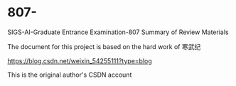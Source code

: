 # 807-
SIGS-AI-Graduate Entrance Examination-807 Summary of Review Materials

The document for this project is based on the hard work of 寒武纪

https://blog.csdn.net/weixin_54255111?type=blog

This is the original author's CSDN account
